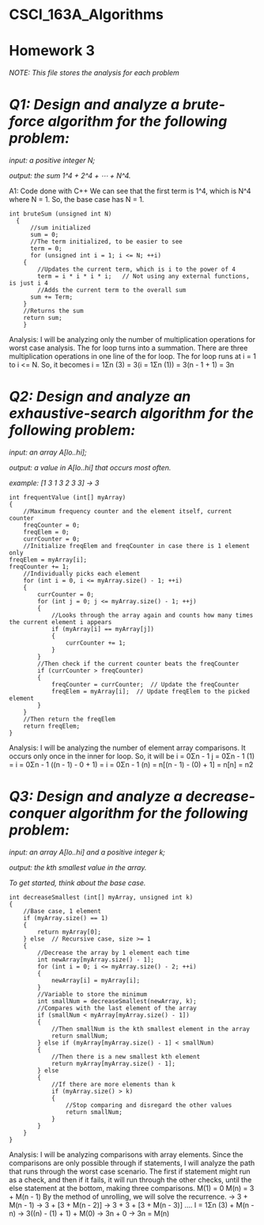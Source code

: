 # CSCI_163A_Algorithms
# Homework 3

*NOTE: This file stores the analysis for each problem*

# *Q1: Design and analyze a brute-force algorithm for the following problem:*
*input: a positive integer N;*

*output: the sum 1^4 + 2^4 + ⋯ + N^4.*

A1: Code done with C++
We can see that the first term is 1^4, which is N^4 where N = 1. So, the base case has N = 1.
```
int bruteSum (unsigned int N)
  {
	  //sum initialized
	  sum = 0;
	  //The term initialized, to be easier to see
	  term = 0;
	  for (unsigned int i = 1; i <= N; ++i)
    {
	    //Updates the current term, which is i to the power of 4
	    term = i * i * i * i;	// Not using any external functions, is just i 4
	    //Adds the current term to the overall sum
      sum += Term;
    }
    //Returns the sum
    return sum;
    }
```
Analysis: I will be analyzing only the number of multiplication operations for worst case analysis. The for loop turns into a summation. There are three multiplication operations in one line of the for loop.
The for loop runs at i = 1 to i <= N. So, it becomes i = 1Σn (3) = 3(i = 1Σn (1)) = 3(n - 1 + 1) = 3n

# *Q2: Design and analyze an exhaustive-search algorithm for the following problem:*
*input: an array A[lo..hi];*

*output: a value in A[lo..hi] that occurs most often.*

*example: [1 3 1 3 2 3 3] -> 3*
```
int frequentValue (int[] myArray)
{
	//Maximum frequency counter and the element itself, current counter
	freqCounter = 0;
	freqElem = 0;
	currCounter = 0;
	//Initialize freqElem and freqCounter in case there is 1 element only
freqElem = myArray[i];
freqCounter += 1;
	//Individually picks each element
	for (int i = 0, i <= myArray.size() - 1; ++i)
	{
		currCounter = 0;
		for (int j = 0; j <= myArray.size() - 1; ++j)
		{			
			//Looks through the array again and counts how many times the current element i appears
			if (myArray[i] == myArray[j])
			{
				currCounter += 1;
			}
		}
		//Then check if the current counter beats the freqCounter
		if (currCounter > freqCounter)
		{
			freqCounter = currCounter;	// Update the freqCounter
			freqElem = myArray[i];	// Update freqElem to the picked element
		}
	}
	//Then return the freqElem
	return freqElem;
}
```
Analysis: I will be analyzing the number of element array comparisons. It occurs only once in the inner for loop. So, it will be
i = 0Σn - 1 j = 0Σn - 1 (1) = i = 0Σn - 1 ((n - 1) - 0 + 1) = i = 0Σn - 1 (n) = n[(n - 1) - (0) + 1] = n[n] = n2

# *Q3: Design and analyze a decrease-conquer algorithm for the following problem:*
*input: an array A[lo..hi] and a positive integer k;*

*output: the kth smallest value in the array.*

*To get started, think about the base case.*
```
int decreaseSmallest (int[] myArray, unsigned int k)
{
	//Base case, 1 element
	if (myArray.size() == 1)
	{
		return myArray[0];
	} else	// Recursive case, size >= 1
	{
		//Decrease the array by 1 element each time
		int newArray[myArray.size() - 1];
		for (int i = 0; i <= myArray.size() - 2; ++i)
		{
			newArray[i] = myArray[i];
		}
		//Variable to store the minimum
		int smallNum = decreaseSmallest(newArray, k);
		//Compares with the last element of the array
		if (smallNum < myArray[myArray.size() - 1])
		{
			//Then smallNum is the kth smallest element in the array
			return smallNum;
		} else if (myArray[myArray.size() - 1] < smallNum)
		{
			//Then there is a new smallest kth element
			return myArray[myArray.size() - 1];
		} else
		{
			//If there are more elements than k
			if (myArray.size() > k)
			{
				//Stop comparing and disregard the other values
				return smallNum;
			}
		}
	}
}
```
Analysis: I will be analyzing comparisons with array elements. Since the comparisons are only possible through if statements, I will analyze the path that runs through the worst case scenario.
The first if statement might run as a check, and then if it fails, it will run through the other checks, until the else statement at the bottom, making three comparisons.
M(1) = 0
M(n) = 3 + M(n - 1)
By the method of unrolling, we will solve the recurrence.
→ 3 + M(n - 1)
→ 3 + [3 + M(n - 2)]
→ 3 + 3 + [3 + M(n - 3)]
….
I = 1Σn (3) + M(n - n)
→ 3((n) - (1) + 1) + M(0)
→ 3n + 0 → 3n = M(n)
